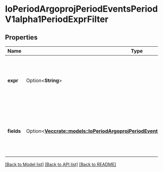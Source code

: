 # IoPeriodArgoprojPeriodEventsPeriodV1alpha1PeriodExprFilter

## Properties

Name | Type | Description | Notes
------------ | ------------- | ------------- | -------------
**expr** | Option<**String**> | Expr refers to the expression that determines the outcome of the filter. | [optional]
**fields** | Option<[**Vec<crate::models::IoPeriodArgoprojPeriodEventsPeriodV1alpha1PeriodPayloadField>**](io.argoproj.events.v1alpha1.PayloadField.md)> | Fields refers to set of keys that refer to the paths within event payload. | [optional]

[[Back to Model list]](../README.md#documentation-for-models) [[Back to API list]](../README.md#documentation-for-api-endpoints) [[Back to README]](../README.md)



